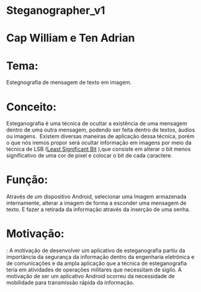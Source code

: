 # Steganographer_v1
# Cap William e Ten Adrian

# Tema:

Estegnografia de mensagem de texto em imagem.

# Conceito:

Esteganografia é uma técnica de ocultar a existência de uma mensagem dentro de uma outra mensagem, podendo ser feita dentro de textos, áudios ou imagens.  Existem diversas maneiras de aplicação dessa técnica, porém o que nós iremos propor será ocultar informação em imagens por meio da técnica de LSB ([Least Significant Bit](https://pt.wikipedia.org/w/index.php?title=Least_Significant_Bit&action=edit&redlink=1)
),que consiste em alterar o bit menos significativo de uma cor de pixel e colocar o bit de cada caractere.

# Função:

Através de um dispositivo Android, selecionar uma Imagem armazenada internamente, alterar a imagem de forma a esconder uma mensagem de texto. E fazer a retirada da informação através da inserção de uma senha.

# Motivação:

: A motivação de desenvolver um aplicativo de esteganografia partiu da importância da segurança da informação dentro da engenharia eletrônica e de comunicações e da ampla aplicação que a técnica de esteganografia teria em atividades de operações militares que necessitam de sigilo. A motivação de ser um aplicativo Android ocorreu da necessidade de mobilidade para transmissão rápida da informação.
